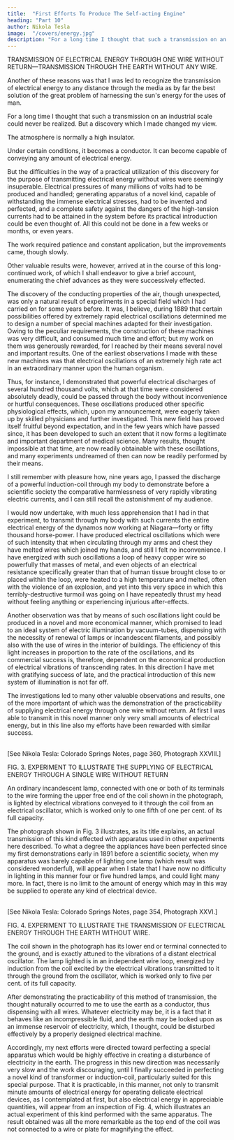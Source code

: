 ```yaml
---
title:  "First Efforts To Produce The Self-acting Engine"
heading: "Part 10"
author: Nikola Tesla
image:  "/covers/energy.jpg"
description: "For a long time I thought that such a transmission on an industrial scale could never be realized. But a discovery which I made changed my view."
---
```




<!-- DISCOVERY OF UNEXPECTED PROPERTIES OF THE ATMOSPHERE—STRANGE EXPERIMENTS— -->

TRANSMISSION OF ELECTRICAL ENERGY THROUGH ONE WIRE WITHOUT RETURN—TRANSMISSION THROUGH THE EARTH WITHOUT ANY WIRE.

Another of these reasons was that I was led to recognize the transmission of electrical energy to any distance through the media as by far the best solution of the great problem of harnessing the sun's energy for the uses of man. 

For a long time I thought that such a transmission on an industrial scale could never be realized. But a discovery which I made changed my view.

The atmosphere is normally a high insulator. 

Under certain conditions, it becomes a conductor. It can become capable of conveying any amount of electrical energy. 

But the difficulties in the way of a practical utilization of this discovery for the purpose of transmitting electrical energy without wires were seemingly insuperable. Electrical pressures of many millions of volts had to be produced and handled; generating apparatus of a novel kind, capable of withstanding the immense electrical stresses, had to be invented and perfected, and a complete safety against the dangers of the high-tension currents had to be attained in the system before its practical introduction could be even thought of. All this could not be done in a few weeks or months, or even years. 

The work required patience and constant application, but the improvements came, though slowly. 

Other valuable results were, however, arrived at in the course of this long-continued work, of which I shall endeavor to give a brief account, enumerating the chief advances as they were successively effected. 

The discovery of the conducting properties of the air, though unexpected, was only a natural result of experiments in a special field which I had carried on for some years before. It was, I believe, during 1889 that certain possibilities offered by extremely rapid electrical oscillations determined me to design a number of special machines adapted for their investigation. Owing to the peculiar requirements, the construction of these machines was very difficult, and consumed much time and effort; but my work on them was generously rewarded, for I reached by their means several novel and important results. One of the earliest observations I made with these new machines was that electrical oscillations of an extremely high rate act in an extraordinary manner upon the human organism. 

Thus, for instance, I demonstrated that powerful electrical discharges of several hundred thousand volts, which at that time were considered absolutely deadly, could be passed through the body without inconvenience or hurtful consequences. These oscillations produced other specific physiological effects, which, upon my announcement, were eagerly taken up by skilled physicians and further investigated. This new field has proved itself fruitful beyond expectation, and in the few years which have passed since, it has been developed to such an extent that it now forms a legitimate and important department of medical science. Many results, thought impossible at that time, are now readily obtainable with these oscillations, and many experiments undreamed of then can now be readily performed by their means. 

I still remember with pleasure how, nine years ago, I passed the discharge of a powerful induction-coil through my body to demonstrate before a scientific society the comparative harmlessness of very rapidly vibrating electric currents, and I can still recall the astonishment of my audience. 

I would now undertake, with much less apprehension that I had in that experiment, to transmit through my body with such currents the entire electrical energy of the dynamos now working at Niagara—forty or fifty thousand horse-power. I have produced electrical oscillations which were of such intensity that when circulating through my arms and chest they have melted wires which joined my hands, and still I felt no inconvenience. I have energized with such oscillations a loop of heavy copper wire so powerfully that masses of metal, and even objects of an electrical resistance specifically greater than that of human tissue brought close to or placed within the loop, were heated to a high temperature and melted, often with the violence of an explosion, and yet into this very space in which this terribly-destructive turmoil was going on I have repeatedly thrust my head without feeling anything or experiencing injurious after-effects. 

Another observation was that by means of such oscillations light could be produced in a novel and more economical manner, which promised to lead to an ideal system of electric illumination by vacuum-tubes, dispensing with the necessity of renewal of lamps or incandescent filaments, and possibly also with the use of wires in the interior of buildings. The efficiency of this light increases in proportion to the rate of the oscillations, and its commercial success is, therefore, dependent on the economical production of electrical vibrations of transcending rates. In this direction I have met with gratifying success of late, and the practical introduction of this new system of illumination is not far off. 

The investigations led to many other valuable observations and results, one of the more important of which was the demonstration of the practicability of supplying electrical energy through one wire without return. At first I was able to transmit in this novel manner only very small amounts of electrical energy, but in this line also my efforts have been rewarded with similar success. 

<br>[See Nikola Tesla: Colorado Springs Notes, page 360, Photograph XXVIII.]  

FIG. 3. EXPERIMENT TO ILLUSTRATE THE SUPPLYING OF ELECTRICAL ENERGY THROUGH A SINGLE WIRE WITHOUT RETURN

An ordinary incandescent lamp, connected with one or both of its terminals to the wire forming the upper free end of the coil shown in the photograph, is lighted by electrical vibrations conveyed to it through the coil from an electrical oscillator, which is worked only to one fifth of one per cent. of its full capacity. 

The photograph shown in Fig. 3 illustrates, as its title explains, an actual transmission of this kind effected with apparatus used in other experiments here described. To what a degree the appliances have been perfected since my first demonstrations early in 1891 before a scientific society, when my apparatus was barely capable of lighting one lamp (which result was considered wonderful), will appear when I state that I have now no difficulty in lighting in this manner four or five hundred lamps, and could light many more. In fact, there is no limit to the amount of energy which may in this way be supplied to operate any kind of electrical device. 

<br>[See Nikola Tesla: Colorado Springs Notes, page 354, Photograph XXVI.]  

FIG. 4. EXPERIMENT TO ILLUSTRATE THE TRANSMISSION OF ELECTRICAL ENERGY THROUGH THE EARTH WITHOUT WIRE.

The coil shown in the photograph has its lower end or terminal connected to the ground, and is exactly attuned to the vibrations of a distant electrical oscillator. The lamp lighted is in an independent wire loop, energized by induction from the coil excited by the electrical vibrations transmitted to it through the ground from the oscillator, which is worked only to five per cent. of its full capacity.

After demonstrating the practicability of this method of transmission, the thought naturally occurred to me to use the earth as a conductor, thus dispensing with all wires. Whatever electricity may be, it is a fact that it behaves like an incompressible fluid, and the earth may be looked upon as an immense reservoir of electricity, which, I thought, could be disturbed effectively by a properly designed electrical machine. 

Accordingly, my next efforts were directed toward perfecting a special apparatus which would be highly effective in creating a disturbance of electricity in the earth. The progress in this new direction was necessarily very slow and the work discouraging, until I finally succeeded in perfecting a novel kind of transformer or induction-coil, particularly suited for this special purpose. That it is practicable, in this manner, not only to transmit minute amounts of electrical energy for operating delicate electrical devices, as I contemplated at first, but also electrical energy in appreciable quantities, will appear from an inspection of Fig. 4, which illustrates an actual experiment of this kind performed with the same apparatus. The result obtained was all the more remarkable as the top end of the coil was not connected to a wire or plate for magnifying the effect. 

